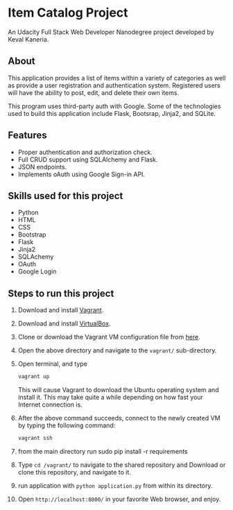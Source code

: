 # Item Catalog Project

An Udacity Full Stack Web Developer Nanodegree project developed by Keval Kaneria.

## About

This application provides a list of items within a variety of categories as well as provide a user registration and authentication system. Registered users will have the ability to post, edit, and delete their own items.

This program uses third-party auth with Google. Some of the technologies used to build this application include Flask, Bootsrap, Jinja2, and SQLite.

## Features

- Proper authentication and authorization check.
- Full CRUD support using SQLAlchemy and Flask.
- JSON endpoints.
- Implements oAuth using Google Sign-in API.

## Skills used for this project

- Python
- HTML
- CSS
- Bootstrap
- Flask
- Jinja2
- SQLAchemy
- OAuth
- Google Login

## Steps to run this project

1. Download and install [Vagrant](https://www.vagrantup.com/downloads.html).

2. Download and install [VirtualBox](https://www.virtualbox.org/wiki/Downloads).

3. Clone or download the Vagrant VM configuration file from [here](https://github.com/udacity/fullstack-nanodegree-vm).

4. Open the above directory and navigate to the `vagrant/` sub-directory.

5. Open terminal, and type

   ```bash
   vagrant up
   ```

   This will cause Vagrant to download the Ubuntu operating system and install it. This may take quite a while depending on how fast your Internet connection is.

6. After the above command succeeds, connect to the newly created VM by typing the following command:

   ```bash
   vagrant ssh
   ```

8. from the main directory run sudo pip install -r requirements

9. Type `cd /vagrant/` to navigate to the shared repository and
   Download or clone this repository, and navigate to it.

12. run application with `python application.py` from within its directory.

13. Open `http://localhost:8000/` in your favorite Web browser, and enjoy.
